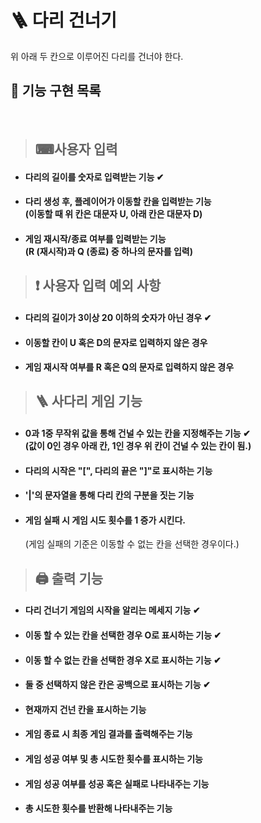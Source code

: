 # 🪜 다리 건너기
위 아래 두 칸으로 이루어진 다리를 건너야 한다.

## 📝 기능 구현 목록
<br>

>## ⌨사용자 입력

- #### 다리의 길이를 숫자로 입력받는 기능 ✔

- #### 다리 생성 후, 플레이어가 이동할 칸을 입력받는 기능 <br> (이동할 때 위 칸은 대문자 U, 아래 칸은 대문자 D) 

- #### 게임 재시작/종료 여부를 입력받는 기능 <br> (R (재시작)과 Q (종료) 중 하나의 문자를 입력)

>## ❗ 사용자 입력 예외 사항
- #### 다리의 길이가 3이상 20 이하의 숫자가 아닌 경우 ✔
- #### 이동할 칸이 U 혹은 D의 문자로 입력하지 않은 경우
- #### 게임 재시작 여부를 R 혹은 Q의 문자로 입력하지 않은 경우

>## 🪜 사다리 게임 기능

- #### 0과 1중 무작위 값을 통해 건널 수 있는 칸을 지정해주는 기능  ✔ <br>(값이 0인 경우 아래 칸, 1인 경우 위 칸이 건널 수 있는 칸이 됨.)

- #### 다리의 시작은 "[", 다리의 끝은 "]"로 표시하는 기능

- #### '|'의 문자열을 통해 다리 칸의 구분을 짓는 기능

- #### 게임 실패 시 게임 시도 횟수를 1 증가 시킨다. <br>

    (게임 실패의 기준은 이동할 수 없는 칸을 선택한 경우이다.)


>## 🖨 출력 기능

- #### 다리 건너기 게임의 시작을 알리는 메세지 기능 ✔

- #### 이동 할 수 있는 칸을 선택한 경우 O로 표시하는 기능 ✔

- #### 이동 할 수 없는 칸을 선택한 경우 X로 표시하는 기능 ✔

- #### 둘 중 선택하지 않은 칸은 공백으로 표시하는 기능 ✔

- #### 현재까지 건넌 칸을 표시하는 기능

- #### 게임 종료 시 최종 게임 결과를 출력해주는 기능

- #### 게임 성공 여부 및 총 시도한 횟수를 표시하는 기능

- #### 게임 성공 여부를 성공 혹은 실패로 나타내주는 기능

- #### 총 시도한 횟수를 반환해 나타내주는 기능







